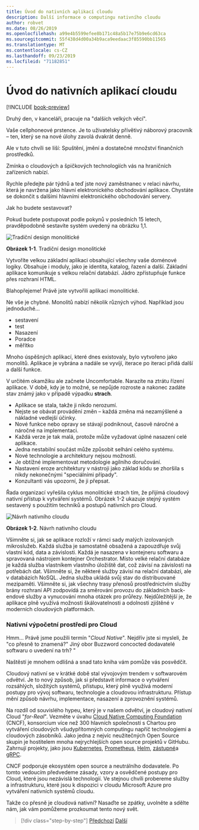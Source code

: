 ```yaml
---
title: Úvod do nativních aplikací cloudu
description: Další informace o computingu nativního cloudu
author: robvet
ms.date: 08/26/2019
ms.openlocfilehash: a99e4b5599efee8b171c48a5b17e75b9e6cd63ca
ms.sourcegitcommit: 55f438d4d00a34b9aca9eedaac3f85590bb11565
ms.translationtype: MT
ms.contentlocale: cs-CZ
ms.lasthandoff: 09/23/2019
ms.locfileid: "71182851"
---
```

# <a name="introduction-to-cloud-native-applications"></a>Úvod do nativních aplikací cloudu

[!INCLUDE [book-preview](../../../includes/book-preview.md)]

Druhý den, v kanceláři, pracuje na "dalších velkých věcí".

Vaše cellphoneové prstence. Je to uživatelsky přívětivý náborový pracovník – ten, který se na nové úlohy zavolá dvakrát denně.

Ale v tuto chvíli se liší: Spuštění, jmění a dostatečné množství finančních prostředků.

Zmínka o cloudových a špičkových technologiích vás na hraničních zařízeních nabízí.

Rychle předejte pár týdnů a teď jste nový zaměstnanec v relaci návrhu, která je navržena jako hlavní elektronického obchodování aplikace. Chystáte se dokončit s dalšími hlavními elektronického obchodování servery.

Jak ho budete sestavovat?

Pokud budete postupovat podle pokynů v posledních 15 letech, pravděpodobně sestavíte systém uvedený na obrázku 1,1.

![Tradiční design monolitické](./media/monolithic-design.png)

**Obrázek 1-1**. Tradiční design monolitické

Vytvoříte velkou základní aplikaci obsahující všechny vaše doménové logiky. Obsahuje i moduly, jako je identita, katalog, řazení a další. Základní aplikace komunikuje s velkou relační databází. Jádro zpřístupňuje funkce přes rozhraní HTML.

Blahopřejeme!  Právě jste vytvořili aplikaci monolitické.

Ne vše je chybné. Monolitů nabízí několik různých výhod. Například jsou jednoduché...

- sestavení 
- test
- Nasazení
- Poradce
- měřítko

Mnoho úspěšných aplikací, které dnes existovaly, bylo vytvořeno jako monolitů. Aplikace je vybrána a nadále se vyvíjí, iterace po iteraci přidá další a další funkce.

V určitém okamžiku ale začnete Uncomfortable. Narazíte na ztrátu řízení aplikace. V době, kdy je to možné, se nepůjde rozroste a nakonec zadáte stav známý jako v případě výpadku **strach**.

- Aplikace se stala, takže ji nikdo nerozumí.
- Nejste se obávat provádění změn – každá změna má nezamýšlené a nákladné vedlejší účinky.
- Nové funkce nebo opravy se stávají podniknout, časově náročné a náročné na implementaci.
- Každá verze je tak malá, protože může vyžadovat úplné nasazení celé aplikace.
- Jedna nestabilní součást může způsobit selhání celého systému.
- Nové technologie a architektury nejsou možností.
- Je obtížné implementovat metodologie agilního doručování.
- Nastavení eroze architektury v nástroji jako základ kódu se zhoršila s nikdy nekonečnými "speciálními případy".
- Konzultanti vás upozorní, že ji přepsat.

Řada organizací vyřešila cyklus monolitické strach tím, že přijímá cloudový nativní přístup k vytváření systémů. Obrázek 1-2 ukazuje stejný systém sestavený s použitím techniků a postupů nativních pro Cloud.

![Návrh nativního cloudu](./media/cloud-native-design.png)

**Obrázek 1-2**. Návrh nativního cloudu

Všimněte si, jak se aplikace rozloží v rámci sady malých izolovaných mikroslužeb. Každá služba je samostatně obsažená a zapouzdřuje svůj vlastní kód, data a závislosti. Každá je nasazena v kontejneru softwaru a spravovaná nástrojem kontejner Orchestrator. Místo velké relační databáze je každá služba vlastníkem vlastního úložiště dat, což závisí na závislosti na potřebách dat. Všimněte si, že některé služby závisí na relační databázi, ale v databázích NoSQL. Jedna služba ukládá svůj stav do distribuované mezipaměti. Všimněte si, jak všechny trasy přenosů prostřednictvím služby brány rozhraní API zodpovídá za směrování provozu do základních back-endové služby a vynucování mnoha otázek pro průřezy. Nejdůležitější je, že aplikace plně využívá možnosti škálovatelnosti a odolnosti zjištěné v moderních cloudových platformách.

### <a name="cloud-native-computing"></a>Nativní výpočetní prostředí pro Cloud

Hmm... Právě jsme použili termín "*Cloud Native*". Nejdřív jste si mysleli, že "co přesně to znamená?" Jiný obor Buzzword concocted dodavatelé softwaru o uvedení na trh? "

Naštěstí je mnohem odlišná a snad tato kniha vám pomůže vás posvědčit.

Cloudový nativní se v krátké době stal vývojovým trendem v softwarovém odvětví. Je to nový způsob, jak si představit informace o vytváření rozsáhlých, složitých systémů, přístupu, který plně využívá moderní postupy pro vývoj softwaru, technologie a cloudovou infrastrukturu. Přístup mění způsob návrhu, implementace, nasazení a zprovoznění systémů.

Na rozdíl od souvislého hypeu, který je v našem odvětví, je cloudový nativní Cloud "*for-Real*". Vezměte v úvahu [Cloud Native Computing Foundation](https://www.cncf.io/) (CNCF), konsorcium více než 300 hlavních společností s Chartou pro vytváření cloudových všudypřítomných computingu napříč technologiemi a cloudových zásobníků. Jako jedna z nejvíc neužitečných Open Source skupin je hostitelem mnoha nejrychlejších open source projektů v GitHubu. Zahrnují projekty, jako jsou [Kubernetes](https://kubernetes.io/), [Prometheus](https://prometheus.io/), [Helm](https://helm.sh/), [zástupné](https://www.envoyproxy.io/)a [gRPC](https://grpc.io/).

CNCF podporuje ekosystém open source a neutrálního dodavatele. Po tomto vedoucím předvedeme zásady, vzory a osvědčené postupy pro Cloud, které jsou nezávislá technologií. Ve stejnou chvíli probereme služby a infrastrukturu, které jsou k dispozici v cloudu Microsoft Azure pro vytváření nativních systémů cloudu. 

Takže co přesně je cloudová nativní? Nasaďte se zpátky, uvolněte a sdělte nám, jak vám pomůžeme prozkoumat tento nový svět.

>[!div class="step-by-step"]
>[Předchozí](index.md)
>[Další](definition.md)

